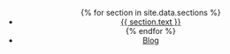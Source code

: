 <header class="header-area">
  <div class="container">
    <!-- Start: Top Logo Area -->
    <div class="col-md-3 left-side">
      <div class="logo"><a href="{{ site.baseurl }}/"><img src="{{ site.baseurl }}/assets/top-logo.png" alt=""></a></div>
    </div>
    <div class="mob-icon"><i class="fa fa-bars"></i></div>
  <!-- Start:Main Navigation -->
    <div class="col-md-9 right-side">
      <div class="menu-bar">
        <nav>
          <ul class="menu">
          <!--Loop through site sections-->
          {% for section in site.data.sections %}
            <li><a href='{{ site.baseurl }}/#{{ section.id }}'>{{ section.text }}</a></li>
          {% endfor %}
           <li><a href="{{ site.baseurl }}/blog/">Blog</a></li>
          </ul>
        </nav>
      </div>
    </div>
  </div>
</header>
